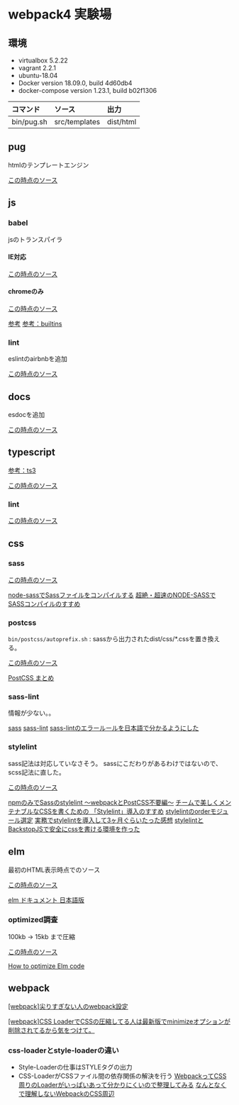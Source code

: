 # webpack4 実験場

## 環境

* virtualbox 5.2.22
* vagrant 2.2.1
* ubuntu-18.04
* Docker version 18.09.0, build 4d60db4
* docker-compose version 1.23.1, build b02f1306

|コマンド|ソース|出力|
|:--|:--|:--|
|bin/pug.sh|src/templates|dist/html|

## pug

htmlのテンプレートエンジン

[この時点のソース](https://github.com/hibohiboo/develop/tree/b52da33ee917a226673ce01629acc242241542e0/tutorial/lesson/webpack/webpack4)  

## js

### babel

jsのトランスパイラ

#### IE対応

[この時点のソース](https://github.com/hibohiboo/develop/tree/d18e14389602e71f79591832968e0a0722f3db80/tutorial/lesson/webpack/webpack4)  


#### chromeのみ

[この時点のソース](https://github.com/hibohiboo/develop/tree/192a01c5e15395a25d422d8105db7ebc0284e208/tutorial/lesson/webpack/webpack4)  


[参考](https://qiita.com/shibukawa/items/19ab5c381bbb2e09d0d9)
[参考：builtins](https://babeljs.io/docs/en/babel-preset-env)

### lint

eslintのairbnbを追加

[この時点のソース](https://github.com/hibohiboo/develop/tree/bd5f0809a4f0ea034a3363ba4570c23d43a1d631/tutorial/lesson/webpack/webpack4)  

## docs

esdocを追加

[この時点のソース](https://github.com/hibohiboo/develop/tree/d2e7e06489f5e52e22ce8d73b87f6912a8f76509/tutorial/lesson/webpack/webpack4)  

## typescript

[参考：ts3](https://qiita.com/vvakame/items/57a0559c45b88b2ae168)


[この時点のソース](https://github.com/hibohiboo/develop/tree/0e31ac98b46a044bfa0150089c91ccf6539299b8/tutorial/lesson/webpack/webpack4)  

### lint

[この時点のソース](https://github.com/hibohiboo/develop/tree/c350a05ad5cef36fdad93817d26bfc3a1263658e/tutorial/lesson/webpack/webpack4)  

## css

### sass
[この時点のソース](https://github.com/hibohiboo/develop/tree/b015d5d66d3c0e1f4b02970687bcfec987852ba9/tutorial/lesson/webpack/webpack4)  

[node-sassでSassファイルをコンパイルする](https://qiita.com/setouchi/items/2f7ae68764abe74934fb)
[超絶・超速のNODE-SASSでSASSコンパイルのすすめ](https://its-office.jp/blog/sass/2018/05/12/node-sass.html)

### postcss

`bin/postcss/autoprefix.sh` : sassから出力されたdist/css/*.cssを置き換える。

[この時点のソース](https://github.com/hibohiboo/develop/tree/b1a0cd64eb5f5041bac8e6ba421ba4809b24e23f/tutorial/lesson/webpack/webpack4)  

[PostCSS まとめ](https://qiita.com/morishitter/items/4a04eb144abf49f41d7d)


### sass-lint
情報が少ない。。

[sass](https://stackoverflow.com/questions/39307087/how-i-should-check-indentation-in-sass-file-with-stylelint)
[sass-lint](https://morizyun.github.io/javascript/node-js-npm-library-sass-lint.html)
[sass-lintのエラールールを日本語で分かるようにした](https://qiita.com/nezurika/items/4cc858ee9ebd6154dd44)

### stylelint

sass記法は対応していなさそう。
sassにこだわりがあるわけではないので、scss記法に直した。

[この時点のソース](https://github.com/hibohiboo/develop/tree/c750f3a4d1ce521851c2d5ad6bef02b9f6d37606/tutorial/lesson/webpack/webpack4)  


[npmのみでSassのstylelint 〜webpackとPostCSS不要編〜](https://qiita.com/pprhr/items/b61f84944e1e869161cc)
[チームで美しくメンテナブルなCSSを書くための 「Stylelint」導入のすすめ](https://www.webprofessional.jp/taking-css-linting-next-level-stylelint/)
[stylelintのorderモジュール選定](https://qiita.com/nabepon/items/4168eae542861cfd69f7)
[実務でstylelintを導入して3ヶ月ぐらいたった感想](https://qiita.com/DesignChips/items/309a8cce0d744f2dfef6)
[stylelintとBackstopJSで安全にcssを書ける環境を作った](https://devblog.thebase.in/entry/2018/06/06/110000)

## elm

最初のHTML表示時点でのソース

[この時点のソース](https://github.com/hibohiboo/develop/tree/7e83836e5b0616363f1e53f6a6d9b9d69947be33/tutorial/lesson/webpack/webpack4)  


[elm ドキュメント 日本語版](https://guide.elm-lang.jp/)

### optimized調査

100kb -> 15kb まで圧縮

[この時点のソース](https://github.com/hibohiboo/develop/tree/7e83836e5b0616363f1e53f6a6d9b9d69947be33/tutorial/lesson/webpack/webpack4)  

[How to optimize Elm code](https://elm-lang.org/0.19.0/optimize)

## webpack

[[webpack]尖りすぎない人のwebpack設定 ](http://www.kantenna.com/pg/2018/05/webpack_scss.php)

[[webpack]CSS LoaderでCSSの圧縮してる人は最新版でminimizeオプションが削除されてるから気をつけて。](http://www.kantenna.com/pg/2018/09/webpack_css-loader.php)

### css-loaderとstyle-loaderの違い

* Style-Loaderの仕事はSTYLEタグの出力
* CSS-LoaderがCSSファイル間の依存関係の解決を行う
[WebpackってCSS周りのLoaderがいっぱいあって分かりにくいので整理してみる](https://qiita.com/shuntksh/items/bb5cbea40a343e2e791a) 
[なんとなくで理解しないWebpackのCSS周辺](https://qiita.com/terrierscript/items/0574ab1ef358fecb55b9)
 